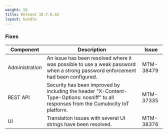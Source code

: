 ```yaml
---
weight: 56
title: Release 10.7.0.42
layout: bundle
---
```


### Fixes

<div><table ><colgroup>
<col style="width: 15%;"><col style="width: 70%;"><col style="width: 15%;"></colgroup>
<thead><tr>
<th>
Component</th>
<th>
Description</th>
<th>
Issue</th>
</tr>
</thead><tbody>

<tr>
<td>
Administration</td>
<td> An issue has been resolved where it was possible to use a weak password when a strong password enforcement had been configured.</td>
<td>
MTM-38479</td>
</tr>

<tr>
<td>
REST API</td>
<td > Security has been improved by including the header "X-Content-Type-Options: nosniff" to all responses from the Cumulocity IoT platform.</td>
<td>
MTM-37335</td>
</tr>

<tr>
<td>
UI</td>
<td > Translation issues with several UI strings have been resolved.</td>
<td>
MTM-38376</td>
</tr>

</tbody></table></div>
